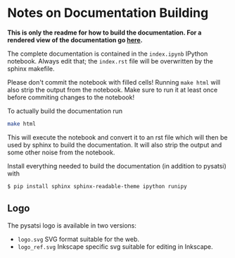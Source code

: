 # Notes on Documentation Building

**This is only the readme for how to build the documentation. For a rendered
 view of the documentation go [here](http://krischer.github.io/pysatsi/).**

The complete documentation is contained in the `index.ipynb` IPython notebook.
Always edit that; the `index.rst` file will be overwritten by the sphinx
makefile.

Please don't commit the notebook with filled cells! Running `make html` will
also strip the output from the notebook. Make sure to run it at least once
before commiting changes to the notebook!


To actually build the documentation run

```bash
make html
```

This will execute the notebook and convert it to an rst file which will then
be used by sphinx to build the documentation. It will also strip the output
and some other noise from the notebook.

Install everything needed to build the documentation (in addition to pysatsi)
with

```bash
$ pip install sphinx sphinx-readable-theme ipython runipy
```

## Logo

The pysatsi logo is available in two versions:

* `logo.svg` SVG format suitable for the web.
* `logo_ref.svg` Inkscape specific svg suitable for editing in Inkscape.
